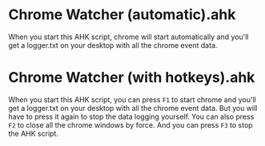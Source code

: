 # Chrome Watcher (automatic).ahk
When you start this AHK script, chrome will start automatically and you'll get a logger.txt on your desktop with all the chrome event data.

# Chrome Watcher (with hotkeys).ahk
When you start this AHK script, you can press `F1` to start chrome and you'll get a logger.txt on your desktop with all the chrome event data. But you will have to press it again to stop the data logging yourself. You can also press `F2` to close all the chrome windows by force. And you can press `F3` to stop the AHK script.
